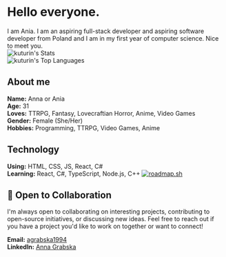# Hello everyone.

I am Ania. I am an aspiring full-stack developer and aspiring software developer from Poland and I am in my first year of computer science. Nice to meet you.  
![kuturin's Stats](https://github-readme-stats.vercel.app/api?username=kuturin&theme=vue-dark&show_icons=true&hide_border=true&count_private=false)  
![kuturin's Top Languages](https://github-readme-stats.vercel.app/api/top-langs/?username=kuturin&theme=vue-dark&show_icons=true&hide_border=true&layout=compact)  

## About me

**Name:** Anna or Ania  
**Age:** 31  
**Loves:** TTRPG, Fantasy, Lovecraftian Horror, Anime, Video Games  
**Gender:** Female (She/Her)  
**Hobbies:** Programming, TTRPG, Video Games, Anime  

## Technology

**Using:** HTML, CSS, JS, React, C#  
**Learning:** React, C#, TypeScript, Node.js, C++
[![roadmap.sh](https://roadmap.sh/card/tall/672c8e9331d65c235d34fa7f?variant=dark&roadmaps=typescript%2Cbackend%2Creact%2Cfrontend)](https://roadmap.sh)

## 🤝 Open to Collaboration

I'm always open to collaborating on interesting projects, contributing to open-source initiatives, or discussing new ideas. Feel free to reach out if you have a project you'd like to work on together or want to connect!

**Email:** [agrabska1994](mailto:agrabska1994@gmail.com)  
**LinkedIn:** [Anna Grabska]([https://linkedin.com/in/your-profile](https://www.linkedin.com/in/anna-grabska-94a569339/))  

<!---
kuturin/kuturin is a ✨ special ✨ repository because its `README.md` (this file) appears on your GitHub profile.
You can click the Preview link to take a look at your changes.
--->
